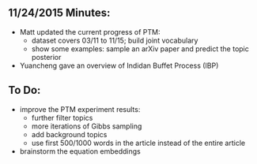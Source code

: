 ## 11/24/2015 Minutes:
* Matt updated the current progress of PTM:
  * dataset covers 03/11 to 11/15; build joint vocabulary
  * show some examples: sample an arXiv paper and predict the topic posterior
* Yuancheng gave an overview of Indidan Buffet Process (IBP)

## To Do:
* improve the PTM experiment results:
  * further filter topics
  * more iterations of Gibbs sampling
  * add background topics
  * use first 500/1000 words in the article instead of the entire article
* brainstorm the equation embeddings
